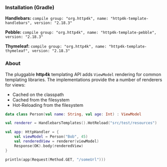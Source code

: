 ### Installation (Gradle)
**Handlebars:** ```compile group: "org.http4k", name: "http4k-template-handlebars", version: "2.18.3"```

**Pebble:** ```compile group: "org.http4k", name: "http4k-template-pebble", version: "2.18.3"```

**Thymeleaf:** ```compile group: "org.http4k", name: "http4k-template-thymeleaf", version: "2.18.3"```

### About
The pluggable **http4k** templating API adds `ViewModel` rendering for common templating libraries. The implementations provide the a number of renderers for views:
* Cached on the classpath
* Cached from the filesystem
* Hot-Reloading from the filesystem

```kotlin
data class Person(val name: String, val age: Int) : ViewModel

val renderer = HandlebarsTemplates().HotReload("src/test/resources")

val app: HttpHandler = {
    val viewModel = Person("Bob", 45)
    val renderedView = renderer(viewModel)
    Response(OK).body(renderedView)
}

println(app(Request(Method.GET, "/someUrl")))
```
